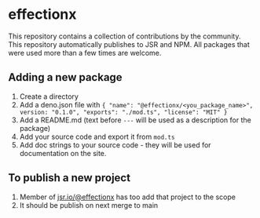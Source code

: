 # effectionx

This repository contains a collection of contributions by the community. This
repository automatically publishes to JSR and NPM. All packages that were used
more than a few times are welcome.

## Adding a new package

1. Create a directory
2. Add a deno.json file with
   `{ "name": "@effectionx/<you_package_name>", version: "0.1.0", "exports": "./mod.ts", "license": "MIT" }`
3. Add a README.md (text before `---` will be used as a description for the
   package)
4. Add your source code and export it from `mod.ts`
5. Add doc strings to your source code - they will be used for documentation on
   the site.

## To publish a new project

1. Member of [jsr.io/@effectionx](https://jsr.io/@effectionx) has
   too add that project to the scope
2. It should be publish on next merge to main
